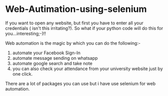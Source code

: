 # Web-Autimation-using-selenium
If you want to open any website, but first you have to enter all your credentials ( isn't this irritating?). So what if your python code will do this for you...interesting;-)!!

Web automation is the magic by which you can do the following:-

1) automate your Facebook Sign-In
2) automate message sending on whatsapp
3) automate google search and take note
4) you can also check your attendance from your university website just by one click.

There are a lot of packages you can use but i have use selenium for web automation.
